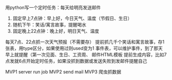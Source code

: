 用python写一个定时任务：每天给明亮发送邮件
1. 固定早上7点钟：早上好，今日天气、温度（节假日、生日）
2. 随机下午：笑话/寓言故事，提醒喝水
3. 固定晚上22点钟：晚上好，明日天气、温度


每天7点、22点抓一次天气预报（不需要存）
提前抓几千个笑话和寓言故事，存1张表，用type区分，如果使用过则used变为1
事件表，可以维护事件，到了那天早上就提醒（第一次见面、生日、工资周、
邮件HTML模板
提前生成内容，比如7点发就6点开始定时任务，如果没抓到数据或发送失败到发邮件提醒自己


MVP1 server run job
MVP2 send mail
MVP3 爬虫抓数据